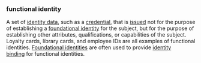 ### functional identity

<p class="c8"><span>A set of </span><span class="c2"><a class="c3" href="#h.t3ho4tago38u">identity data</a></span><span>, such as a </span><span class="c2"><a class="c3" href="#h.kcj6iw2vib1v">credential</a></span><span>, that is </span><span class="c2"><a class="c3" href="#h.xyrplzbvtffq">issued</a></span><span>&nbsp;not for the purpose of establishing a </span><span class="c2"><a class="c3" href="#h.ig62zx2lc56o">foundational identity</a></span><span>&nbsp;for the subject,</span><span>&nbsp;but for the purpose of establishing other attributes, qualifications, or capabilities of the subject. Loyalty cards, library cards, and employee IDs are all examples of functional identities. </span><span class="c2"><a class="c3" href="#h.ig62zx2lc56o">Foundational identities</a></span><span>&nbsp;are often used to provide </span><span class="c2"><a class="c3" href="#h.kwudvu8h2zex">identity binding</a></span><span>&nbsp;for functional identities.</span></p>